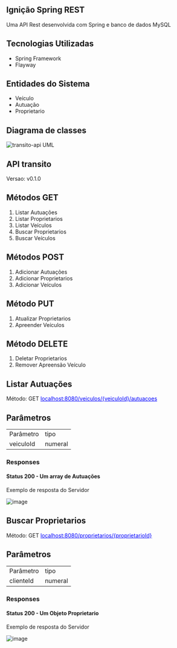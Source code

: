 ## Ignição Spring REST
Uma API Rest desenvolvida com Spring e banco de dados MySQL

## Tecnologias Utilizadas
- Spring Framework
- Flayway

## Entidades do Sistema
- Veículo
- Autuação
- Proprietario

## Diagrama de classes
![transito-api UML](https://github.com/GuilhermeBrag/transito-api/assets/117501938/102260d3-6cc5-433a-b71c-ee00c19b315c)

## API transito
Versao: v0.1.0

## Métodos GET
1. Listar Autuações
2. Listar Proprietarios
3. Listar Veículos
4. Buscar Proprietarios
5. Buscar Veículos

## Métodos POST
1. Adicionar Autuações
2. Adicionar Proprietarios
3. Adicionar Veículos

## Método PUT
1. Atualizar Proprietarios
2. Apreender Veículos

## Método DELETE
1. Deletar Proprietarios
2. Remover Apreensão Veículo

## Listar Autuações
Método: GET <a href="https://www.exemplo.com" style="color: blue;">localhost:8080/veiculos/{veiculoId}/autuacoes</a>

## Parâmetros

<body>
    <table>
        <tr>
            <td>Parâmetro </td>
            <td>tipo </td>
        </tr>
        <tr>
            <td>veiculoId</td>
            <td>numeral</td>
        </tr>
    </table>
</body>
</html>

### Responses
#### Status 200 - Um array de Autuações
Exemplo de resposta do Servidor

![image](https://github.com/GuilhermeBrag/transito-api/assets/117501938/0e0f6b9e-a0bd-4e85-b9b4-32db1131f5c0)

## Buscar Proprietarios
Método: GET <a href="https://www.exemplo.com" style="color: blue;">localhost:8080/proprietarios/{proprietarioId}</a>

## Parâmetros

<body>
    <table>
        <tr>
            <td>Parâmetro </td>
            <td>tipo </td>
        </tr>
        <tr>
            <td>clienteId</td>
            <td>numeral</td>
        </tr>
    </table>
</body>
</html>

### Responses
#### Status 200 - Um Objeto Proprietario
Exemplo de resposta do Servidor

![image](https://github.com/GuilhermeBrag/transito-api/assets/117501938/c6ba8ecb-d1b5-4d73-be71-f22fd36f4b57)







